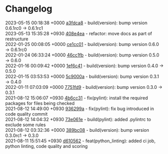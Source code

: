 # Changelog

2023-05-15 00:18:38 +0000 [a3fdca8](https://gitlab.com/nofusscomputing/projects/gitlab-ci/-/commit/a3fdca83bf7acb58d47792a66d1cd0728747361c) - build(version): bump version 0.6.1rc0 → 0.6.1rc1  
2023-05-13 15:35:28 +0930 [408e4ea](https://gitlab.com/nofusscomputing/projects/gitlab-ci/-/commit/408e4eab9e1f61004f1e38af6d1531747b7da99b) - refactor: move docs as part of restructure  
2022-01-25 00:08:05 +0000 [ce1cc01](https://gitlab.com/nofusscomputing/projects/gitlab-ci/-/commit/ce1cc017e26ff7f6cee586cc7d98e4d292275672) - build(version): bump version 0.6.0 → 0.6.1rc0  
2022-01-24 06:33:24 +0000 [46cc1fb](https://gitlab.com/nofusscomputing/projects/gitlab-ci/-/commit/46cc1fbb6a878e485af39e679b5184a9912c2e7f) - build(version): bump version 0.5.0 → 0.6.0  
2022-01-16 00:09:42 +0000 [1ef6c41](https://gitlab.com/nofusscomputing/projects/gitlab-ci/-/commit/1ef6c41818c40183f8019ea5cde48b4278e4d694) - build(version): bump version 0.4.0 → 0.5.0  
2022-01-15 03:53:53 +0000 [5c9000a](https://gitlab.com/nofusscomputing/projects/gitlab-ci/-/commit/5c9000a74859504ed64bbefa1fd193f80a2b69c2) - build(version): bump version 0.3.1 → 0.4.0  
2022-01-11 07:03:09 +0000 [7751fd9](https://gitlab.com/nofusscomputing/projects/gitlab-ci/-/commit/7751fd9494f610fff0ea16bd303bfe62d0034eec) - build(version): bump version 0.3.0 → 0.3.1  
2021-08-12 15:06:07 +0930 [4b6cc31](https://gitlab.com/nofusscomputing/projects/gitlab-ci/-/commit/4b6cc3176fc4acc3b7dbb954162802af9cbb4c68) - fix(pylint): install the required packages for files being checked  
2021-08-12 14:49:00 +0930 [936299a](https://gitlab.com/nofusscomputing/projects/gitlab-ci/-/commit/936299aefc6eadf9cbfec3152b352b321969cfab) - fix(pylint): fix bug introduced in code quality commit  
2021-08-12 14:04:32 +0930 [73e061e](https://gitlab.com/nofusscomputing/projects/gitlab-ci/-/commit/73e061e649e8fbeee34c6d18cf1f901b394a1f26) - build(pylint): added .pylintrc to exclude some rules  
2021-08-12 03:32:36 +0000 [389bc08](https://gitlab.com/nofusscomputing/projects/gitlab-ci/-/commit/389bc08d7686153fb374aa83d440c35c9b4eac90) - build(version): bump version 0.3.0rc1 → 0.3.0  
2021-08-11 15:51:45 +0930 [d610562](https://gitlab.com/nofusscomputing/projects/gitlab-ci/-/commit/d61056243804728e059b99fce1644a8cc37230bb) - feat(python_linting): added ci job, python linting, code quality and scoring  
